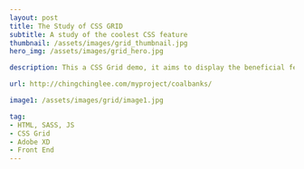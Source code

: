 ```yaml
---
layout: post
title: The Study of CSS GRID
subtitle: A study of the coolest CSS feature
thumbnail: /assets/images/grid_thumbnail.jpg
hero_img: /assets/images/grid_hero.jpg

description: This a CSS Grid demo, it aims to display the beneficial features of CSS Grid.  CSS Grid is the new trend of css layout method to create a more responsive layout with less codes. A better way to create a responsive layout! 

url: http://chingchinglee.com/myproject/coalbanks/

image1: /assets/images/grid/image1.jpg

tag: 
- HTML, SASS, JS
- CSS Grid
- Adobe XD
- Front End
---
```

